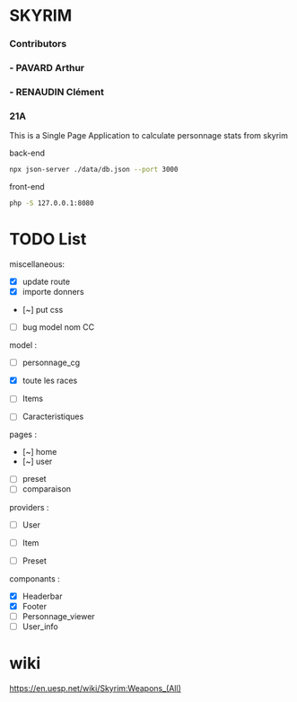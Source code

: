# SKYRIM

### Contributors
### - PAVARD Arthur
### - RENAUDIN Clément
### 21A

This is a Single Page Application 
to calculate personnage stats from skyrim 

back-end
```bash
npx json-server ./data/db.json --port 3000
```

front-end
```bash
php -S 127.0.0.1:8080
```

# TODO List

miscellaneous:
- [X] update route
- [X] importe donners
- [~] put css
- [ ] bug model nom CC

model :
- [ ] personnage_cg
- [X] toute les races
- [ ] Items
- [ ] Caracteristiques


pages :
- [~] home
- [~] user
- [ ] preset
- [ ] comparaison

providers :
- [ ] User
- [ ] Item
- [ ] Preset


componants :
- [X] Headerbar
- [X] Footer
- [ ] Personnage_viewer
- [ ] User_info

# wiki
https://en.uesp.net/wiki/Skyrim:Weapons_(All)